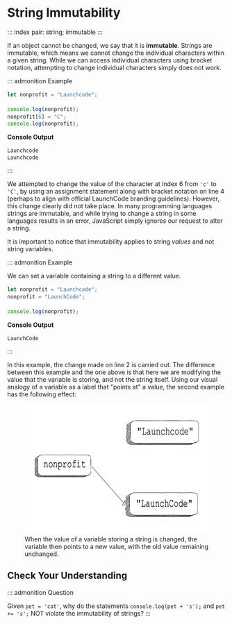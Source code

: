 # String Immutability

::: index
pair: string; immutable
:::

If an object cannot be changed, we say that it is **immutable**. Strings
are immutable, which means we cannot change the individual characters
within a given string. While we can access individual characters using
bracket notation, attempting to change individual characters simply does
not work.

::: admonition
Example

``` {.js linenos=""}
let nonprofit = "Launchcode";

console.log(nonprofit);
nonprofit[6] = "C";
console.log(nonprofit);
```

**Console Output**

    Launchcode
    Launchcode
:::

We attempted to change the value of the character at index 6 from `'c'`
to `'C'`, by using an assignment statement along with bracket notation
on line 4 (perhaps to align with official LaunchCode branding
guidelines). However, this change clearly did not take place. In many
programming languages strings are immutable, and while trying to change
a string in some languages results in an error, JavaScript simply
ignores our request to alter a string.

It is important to notice that immutability applies to string *values*
and not string variables.

::: admonition
Example

We can set a variable containing a string to a different value.

``` {.js linenos=""}
let nonprofit = "Launchcode";
nonprofit = "LaunchCode";

console.log(nonprofit);
```

**Console Output**

    LaunchCode
:::

In this example, the change made on line 2 is carried out. The
difference between this example and the one above is that here we are
modifying the value that the variable is storing, and not the string
itself. Using our visual analogy of a variable as a label that \"points
at\" a value, the second example has the following effect:

<figure>
<img src="figures/string-var-reassignment.png" height="300"
alt="figures/string-var-reassignment.png" />
<figcaption>When the value of a variable storing a string is changed,
the variable then points to a new value, with the old value remaining
unchanged.</figcaption>
</figure>

## Check Your Understanding

::: admonition
Question

Given `pet = 'cat'`, why do the statements `console.log(pet + 's');` and
`pet += 's';` NOT violate the immutability of strings?
:::
